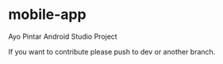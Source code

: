# mobile-app

Ayo Pintar Android Studio Project

If you want to contribute please push to dev or another branch.
